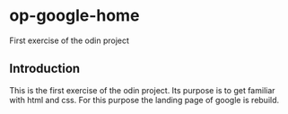 # op-google-home
First exercise of the odin project

## Introduction

This is the first exercise of the odin project. Its purpose is to get familiar with html and css.
For this purpose the landing page of google is rebuild.
